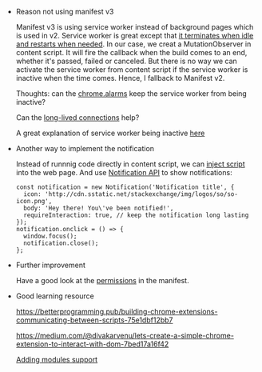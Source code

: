 * Reason not using manifest v3

  Manifest v3 is using service worker instead of background pages which is used in v2. Service worker is great except that [it terminates when idle and restarts when needed](https://developer.chrome.com/docs/extensions/mv3/migrating_to_service_workers/). In our case, we creat a MutationObserver in content script. It will fire the callback when the build comes to an end, whether it's passed, failed or canceled. But there is no way we can activate the service worker from content script if the service worker is inactive when the time comes. Hence, I fallback to Manifest v2.

  Thoughts: can the [chrome.alarms](https://developer.chrome.com/docs/extensions/reference/alarms/) keep the service worker from being inactive?

  Can the [long-lived connections](https://developer.chrome.com/docs/extensions/mv3/messaging/#connect) help?

  A great explanation of service worker being inactive [here](https://stackoverflow.com/questions/29741922/prevent-service-worker-from-automatically-stopping)

* Another way to implement the notification

  Instead of runnnig code directly in content script, we can [inject script](https://developer.chrome.com/docs/extensions/mv3/content_scripts/#functionality) into the web page. And use [Notification API](https://developer.mozilla.org/en-US/docs/Web/API/notification) to show notifications:

  ```
  const notification = new Notification('Notification title', {
    icon: 'http://cdn.sstatic.net/stackexchange/img/logos/so/so-icon.png',
    body: 'Hey there! You\'ve been notified!',
    requireInteraction: true, // keep the notification long lasting
  });
  notification.onclick = () => {
    window.focus();
    notification.close();
  };
  ```

* Further improvement

  Have a good look at the [permissions](https://developer.chrome.com/docs/extensions/mv3/declare_permissions/) in the manifest.

* Good learning resource

  https://betterprogramming.pub/building-chrome-extensions-communicating-between-scripts-75e1dbf12bb7

  https://medium.com/@divakarvenu/lets-create-a-simple-chrome-extension-to-interact-with-dom-7bed17a16f42

  [Adding modules support](https://stackoverflow.com/questions/48104433/how-to-import-es6-modules-in-content-script-for-chrome-extension)
